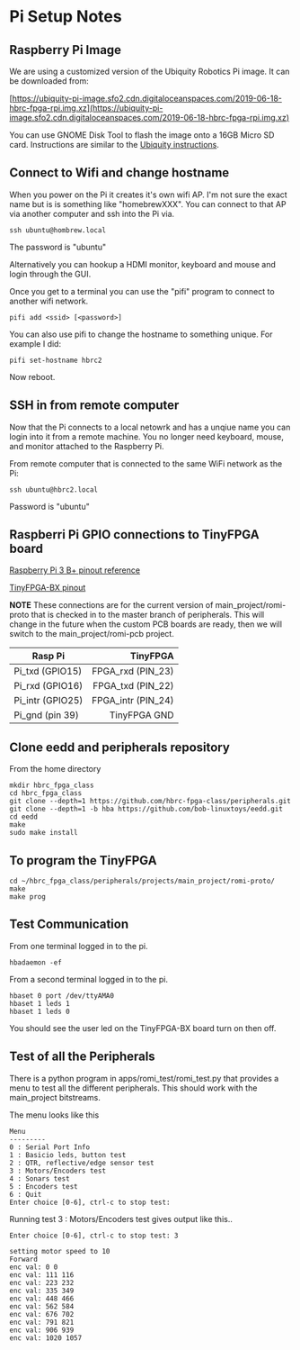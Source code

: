 # Pi Setup Notes

## Raspberry Pi Image

We are using a customized version of the Ubiquity Robotics Pi image.
It can be downloaded from:

[https://ubiquity-pi-image.sfo2.cdn.digitaloceanspaces.com/2019-06-18-hbrc-fpga-rpi.img.xz](https://ubiquity-pi-image.sfo2.cdn.digitaloceanspaces.com/2019-06-18-hbrc-fpga-rpi.img.xz)

You can use GNOME Disk Tool to flash the image onto a 16GB Micro SD card.
Instructions are similar to the [Ubiquity instructions](https://downloads.ubiquityrobotics.com/pi.html).

## Connect to Wifi and change hostname

When you power on the Pi it creates it's own wifi AP.  I'm not sure the exact name but
is is something like "homebrewXXX".  You can connect to that AP via another computer
and ssh into the Pi via.

```
ssh ubuntu@hombrew.local
```

The password is "ubuntu"

Alternatively you can hookup a HDMI monitor, keyboard and mouse and login through the
GUI.

Once you get to a terminal you can use the "pifi" program to connect to another wifi
network.

```
pifi add <ssid> [<password>]
```

You can also use pifi to change the hostname to something unique. For example I did:

```
pifi set-hostname hbrc2
```

Now reboot.

## SSH in from remote computer

Now that the Pi connects to a local netowrk and has a unqiue name you can
login into it from a remote machine.  You no longer need keyboard, mouse, and monitor
attached to the Raspberry Pi.

From remote computer that is connected to the same WiFi network as the Pi:

```
ssh ubuntu@hbrc2.local
```

Password is "ubuntu"

## Raspberri Pi GPIO connections to TinyFPGA board

[Raspberry Pi 3 B+ pinout reference](https://pi4j.com/1.2/pins/model-3b-plus-rev1.html)

[TinyFPGA-BX pinout](https://www.crowdsupply.com/img/a1f0/card-front_png_project-body.jpg)

**NOTE** These connections are for the current version of main_project/romi-proto
that is checked in to the master branch of peripherals.  This will change
in the future when the custom PCB boards are ready, then we will switch to
the main_project/romi-pcb project.

| Rasp Pi          | TinyFPGA           |
| ---------------- | ------------------:|
| Pi_txd (GPIO15)  | FPGA_rxd (PIN_23)  |
| Pi_rxd (GPIO16)  | FPGA_txd (PIN_22)  |
| Pi_intr (GPIO25) | FPGA_intr (PIN_24) |
| Pi_gnd (pin 39)  | TinyFPGA GND       |


## Clone eedd and peripherals repository

From the home directory

```
mkdir hbrc_fpga_class
cd hbrc_fpga_class
git clone --depth=1 https://github.com/hbrc-fpga-class/peripherals.git
git clone --depth=1 -b hba https://github.com/bob-linuxtoys/eedd.git
cd eedd
make
sudo make install
```

## To program the TinyFPGA

```
cd ~/hbrc_fpga_class/peripherals/projects/main_project/romi-proto/
make
make prog
```

## Test Communication

From one terminal logged in to the pi.

```
hbadaemon -ef
```

From a second terminal logged in to the pi.

```
hbaset 0 port /dev/ttyAMA0
hbaset 1 leds 1
hbaset 1 leds 0
```

You should see the user led on the TinyFPGA-BX board turn on
then off.

## Test of all the Peripherals

There is a python program in apps/romi_test/romi_test.py that provides
a menu to test all the different peripherals. This should work with the
main_project bitstreams.

The menu looks like this

```
Menu
---------
0 : Serial Port Info
1 : Basicio leds, button test
2 : QTR, reflective/edge sensor test
3 : Motors/Encoders test
4 : Sonars test
5 : Encoders test
6 : Quit
Enter choice [0-6], ctrl-c to stop test:
```

Running test 3 : Motors/Encoders test gives output like this..

```
Enter choice [0-6], ctrl-c to stop test: 3

setting motor speed to 10
Forward
enc val: 0 0
enc val: 111 116
enc val: 223 232
enc val: 335 349
enc val: 448 466
enc val: 562 584
enc val: 676 702
enc val: 791 821
enc val: 906 939
enc val: 1020 1057
```



